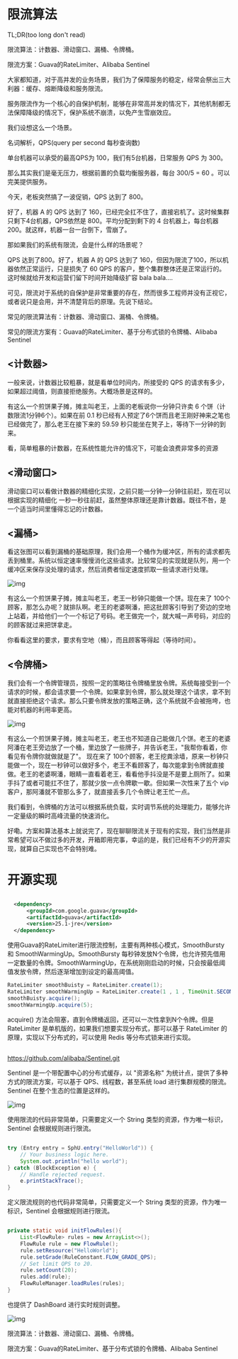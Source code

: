 # 限流算法

TL;DR(too long don't read)

限流算法：计数器、滑动窗口、漏桶、令牌桶。

限流方案：Guava的RateLimiter、Alibaba  Sentinel



大家都知道，对于高并发的业务场景，我们为了保障服务的稳定，经常会祭出三大利器：缓存、熔断降级和服务限流。



服务限流作为一个核心的自保护机制，能够在非常高并发的情况下，其他机制都无法保障降级的情况下，保护系统不崩溃，以免产生雪崩效应。



我们设想这么一个场景。

名词解析，QPS(query per second 每秒查询数)

单台机器可以承受的最高QPS为 100，我们有5台机器，日常服务 QPS 为 300。

那么其实我们是毫无压力，根据前置的负载均衡服务器，每台 300/5 = 60 。可以完美提供服务。

今天，老板突然搞了一波促销，QPS 达到了 800。

好了，机器 A 的 QPS 达到了 160，已经完全扛不住了，直接宕机了。这时候集群只剩下4台机器，QPS依然是 800。平均分配到剩下的 4 台机器上，每台机器 200。就这样，机器一台一台倒下，雪崩了。



那如果我们的系统有限流，会是什么样的场景呢？

QPS 达到了800。好了，机器 A 的 QPS 达到了 160，但因为限流了100，所以机器依然正常运行，只是损失了 60 QPS 的客户，整个集群整体还是正常运行的。这时候就给开发和运营们留下时间开始降级扩容 bala bala....





可见，限流对于系统的自保护是非常重要的存在，然而很多工程师并没有正视它，或者说只是会用，并不清楚背后的原理。先说下结论。



常见的限流算法有：计数器、滑动窗口、漏桶、令牌桶。

常见的限流方案有：Guava的RateLimiter、基于分布式锁的令牌桶、Alibaba Sentinel





## **<计数器>**



一般来说，计数器比较粗暴，就是看单位时间内，所接受的 QPS 的请求有多少，如果超过阈值，则直接拒绝服务。大概场景是这样的。



有这么一个煎饼果子摊，摊主叫老王，上面的老板说你一分钟只许卖 6 个饼（计数限流1分钟6个）。如果在前 0.1 秒已经有人预定了6个饼而且老王刚好神来之笔也已经做完了，那么老王在接下来的 59.59 秒只能坐在凳子上，等待下一分钟的到来。



看，简单粗暴的计数器，在系统性能允许的情况下，可能会浪费非常多的资源



## **<滑动窗口>**



滑动窗口可以看做计数器的精细化实现，之前只能一分钟一分钟往前赶，现在可以根据实现的精细化 一秒一秒往前赶，虽然整体原理还是靠计数器。既往不咎，是一个适当时间里懂得忘记的计数器。



## **<漏桶>**



看这张图可以看到漏桶的基础原理，我们会用一个桶作为缓冲区，所有的请求都先丢到桶里。系统以恒定速率慢慢消化这些请求。比较常见的实现就是队列，用一个缓冲区来保存没处理的请求，然后消费者恒定速度抓取一些请求进行处理。



![img](assets/640.webp)





有这么一个煎饼果子摊，摊主叫老王，老王一秒钟只能做一个饼。现在来了 100个顾客，那怎么办呢？就排队啊。老王的老婆啊潘，把这批顾客引导到了旁边的空地上站着，并给他们一个一个标记了号码。老王做完一个，就大喊一声号码，对应的的顾客就过来把饼拿走。



你看看这里的要求，要求有空地（桶），而且顾客等得起（等待时间）。



## **<令牌桶>**



我们会有一个令牌管理员，按照一定的策略往令牌桶里放令牌。系统每接受到一个请求的时候，都会请求要一个令牌。如果拿到令牌，那么就处理这个请求，拿不到就直接拒绝这个请求。那么只要令牌发放的策略正确，这个系统就不会被拖垮，也能对机器的利用率更高。



![img](assets/640-1585313991688.webp)



有这么一个煎饼果子摊，摊主叫老王，老王也不知道自己能做几个饼。老王的老婆阿潘在老王旁边放了一个桶，里边放了一些牌子，并告诉老王，"我帮你看着，你看见有令牌你就做就是了"。  现在来了 100个顾客，老王挖粪涂墙，原来一秒钟只能做一个，现在一秒钟可以做好多个，老王不看顾客了，每次能拿到令牌就直接做。老王的老婆啊潘，眼睛一直看着老王，看看他手抖没是不是要上厕所了。如果手抖了或者可能扛不住了，那就少放一点令牌歇一歇。但如果一次性来了五个 vip 客户，那阿潘就不管那么多了，就直接丢多几个令牌让老王忙一点。



我们看到，令牌桶的方法可以根据系统负载，实时调节系统的处理能力，能够允许一定量级的瞬时高峰流量的快速消化。



好嘞。方案和算法基本上就说完了，现在聊聊限流关于现有的实现，我们当然是非常希望可以不做过多的开发，开箱即用完事，幸运的是，我们已经有不少的开源实现，就算自己实现也不会特别难。



# 开源实现

## <RateLimiter>

```xml
  <dependency>
      <groupId>com.google.guava</groupId>
      <artifactId>guava</artifactId>
      <version>25.1-jre</version>
  </dependency>
```

使用Guava的RateLimiter进行限流控制，主要有两种核心模式，SmoothBursty 和 SmoothWarmingUp。SmoothBursty 每秒钟发放N个令牌，也允许预先借用一定数量的令牌。SmoothWarmingUp，在系统刚刚启动的时候，只会按最低阈值发放令牌，然后逐渐增加到设定的最高阈值。

```java
RateLimiter smoothBuisty = RateLimiter.create(1);
RateLimiter smoothWarmingUp = RateLimiter.create(1 , 1 , TimeUnit.SECONDS);
smoothBuisty.acquire();
smoothWarmingUp.acquire(5);
```

acquire() 方法会阻塞，直到令牌桶返回，还可以一次性拿到N个令牌。但是 RateLimiter 是单机版的，如果我们想要实现分布式，那可以基于 RateLimiter 的原理，实现以下分布式的，可以使用 Redis 等分布式锁来进行实现。



## <Alibaba Sentinel>

https://github.com/alibaba/Sentinel.git



Sentinel 是一个带配置中心的分布式缓存，以 "资源名称" 为统计点，提供了多种方式的限流方案，可以基于 QPS、线程数，甚至系统 load 进行集群规模的限流。Sentinel 在整个生态的位置是这样的。



![img](assets/640.jfif)







使用限流的代码非常简单，只需要定义一个 String 类型的资源，作为唯一标识，Sentinel 会根据规则进行限流。

```java

try (Entry entry = SphU.entry("HelloWorld")) {
    // Your business logic here.
    System.out.println("hello world");
} catch (BlockException e) {
    // Handle rejected request.
    e.printStackTrace();
}
```

定义限流规则的也代码非常简单，只需要定义一个 String 类型的资源，作为唯一标识，Sentinel 会根据规则进行限流。

```java

private static void initFlowRules(){
    List<FlowRule> rules = new ArrayList<>();
    FlowRule rule = new FlowRule();
    rule.setResource("HelloWorld");
    rule.setGrade(RuleConstant.FLOW_GRADE_QPS);
    // Set limit QPS to 20.
    rule.setCount(20);
    rules.add(rule);
    FlowRuleManager.loadRules(rules);
}
```

也提供了 DashBoard 进行实时规则调整。



![img](assets/640-1585317783058.webp)







限流算法：计数器、滑动窗口、漏桶、令牌桶。

限流方案：Guava的RateLimiter、基于分布式锁的令牌桶、Alibaba  Sentinel